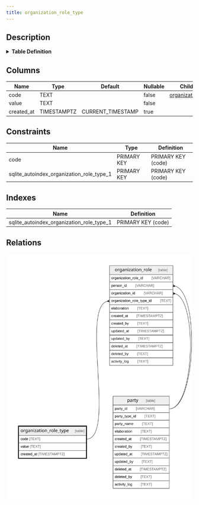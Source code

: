```yaml
---
title: organization_role_type
---
```


## Description

<details>
<summary><strong>Table Definition</strong></summary>

```sql
CREATE TABLE "organization_role_type" (
    "code" TEXT PRIMARY KEY NOT NULL,
    "value" TEXT NOT NULL,
    "created_at" TIMESTAMPTZ DEFAULT CURRENT_TIMESTAMP
)
```

</details>

## Columns

| Name       | Type        | Default           | Nullable | Children                                                                            | Comment |
| ---------- | ----------- | ----------------- | -------- | ----------------------------------------------------------------------------------- | ------- |
| code       | TEXT        |                   | false    | [organization_role](/docs/standard-library/rssd-schema/organization_role) |         |
| value      | TEXT        |                   | false    |                                                                                     |         |
| created_at | TIMESTAMPTZ | CURRENT_TIMESTAMP | true     |                                                                                     |         |

## Constraints

| Name                                      | Type        | Definition         |
| ----------------------------------------- | ----------- | ------------------ |
| code                                      | PRIMARY KEY | PRIMARY KEY (code) |
| sqlite_autoindex_organization_role_type_1 | PRIMARY KEY | PRIMARY KEY (code) |

## Indexes

| Name                                      | Definition         |
| ----------------------------------------- | ------------------ |
| sqlite_autoindex_organization_role_type_1 | PRIMARY KEY (code) |

## Relations

![er](../../../../../../assets/organization_role_type.svg)
